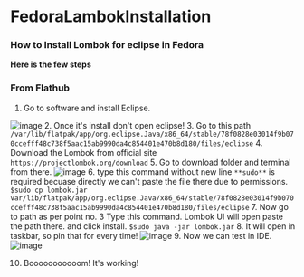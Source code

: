 # FedoraLambokInstallation
### How to Install Lombok for eclipse in Fedora

**Here is the few steps** 

### From Flathub
1. Go to software and install Eclipse. 

![image](https://github.com/user-attachments/assets/5c52174d-6b15-4835-ac1a-bca4612b3189)
2. Once it's install don't open eclipse!
3. Go to this path
`/var/lib/flatpak/app/org.eclipse.Java/x86_64/stable/78f0828e03014f9b070ccefff48c738f5aac15ab9990da4c854401e470b8d180/files/eclipse`
4. Download the Lombok from official site
`https://projectlombok.org/download`
5. Go to download folder and terminal from there.
![image](https://github.com/user-attachments/assets/fe4ed1a5-7a69-4a7e-b5c6-2e09051fe746)
6. type this command without new line
`**sudo**` is required becuase directly we can't paste the file there due to permissions.
`$sudo cp lombok.jar var/lib/flatpak/app/org.eclipse.Java/x86_64/stable/78f0828e03014f9b070ccefff48c738f5aac15ab9990da4c854401e470b8d180/files/eclipse`
7. Now go to path as per point no. 3
Type this command. Lombok UI will open paste the path there. and click install.
`$sudo java -jar lombok.jar`
8. It will open in taskbar, so pin that for every time!
![image](https://github.com/user-attachments/assets/1681d0ab-d0e4-4903-a441-3722b8bc82bb)
9. Now we can test in IDE.
![image](https://github.com/user-attachments/assets/57d9e311-87f0-4b30-8e1d-f4507c27d00d)

10. Booooooooooom! It's working!

